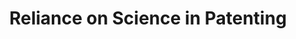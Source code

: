---
layout: default
layout: default
layout: default
layout: default
layout: default
api_or_bulk_downloads: Bulk
citation: "\n@misc{marx_reliance_2019,\n\ttitle = {Reliance on {Science} in {Patenting}},\n\turl
  = {https://zenodo.org/record/3575146},\n\tabstract = {This contains citations from
  the front pages of worldwide patents to articles in he Microsoft Academic Graph
  (MAG) from 1800-2018. Questions \\& feedback to support@relianceonscience.org.  If
  you use the data, please cite these two papers: for the dataset of citations: Marx,
  Matt and Aaron Fuegi, \"Reliance on Science: Worldwide Front-Page Patent Citations
  to Scientific Articles\" (https://papers.ssrn.com/sol3/papers.cfm?abstract\\_id=3331686). 
  for the articles: Sinha, A, et al. 2015. Overview of Microsoft Academic Service
  (MAS) and Applications. In Proceedings of the 24th International Conference on World
  Wide Web (WWW ’15 Companion). ACM, New York, NY, USA, 243-246. The files below are
  described in \\_datadescription.pdf but here is a brief summary: \\_pcs.tsv, contains
  the patent citations to science. Fields are tab-separated. Each citation to science
  has the patent number, MAG ID, applicant/examiner indicator, and a confidence score
  (1-10).  \\_pcs\\_pubmed.tsv, is a PubMed-specific match currently limited to USPTO
  patents. \\_pcs\\_bodytextbeta.tsv is a preliminary release also containing citations
  from the body text of USPTO patents since 1836. This adds a field indicating whether
  the citation appeared on the front page, in the body text, or in both. The remaining
  files redistribute the 1/1/2019 release of the Microsoft Academic Graph, carving
  up the original files into smaller, variable-specific files. There are also some
  extensions including journal impact factor and high-level technical classifications.
  Source code is available at https://github.com/mattmarx/reliance\\_on\\_science.},\n\turldate
  = {2021-10-20},\n\tpublisher = {Zenodo},\n\tauthor = {Marx, Matt and Fuegi, Aaron},\n\tmonth
  = dec,\n\tyear = {2019},\n\tdoi = {10.5281/zenodo.3575146},\n\tnote = {Type: dataset},\n\tkeywords
  = {innovation, patenting, science, citation},\n}\n"
code: https://github.com/mattmarx/reliance_on_science
description: 'This contains citations from the front pages of worldwide patents to
  articles in the Microsoft Academic Graph (MAG) from 1800-2018. '
documentation: https://zenodo.org/record/4235193#.X6Fgb5CSm38
doi: 'DOI: 10.5281/zenodo.3575146

  Type: dataset'
error_metrics: 'Yes'
layout: default
location: https://zenodo.org/record/3575146
record_creation_timestamp: 10/20/2021, 11:52:19
shortname: rons4
tags: innovation, patenting, science, citation, error, margins
terms_of_use: Open Data Commons Attribution License v1.0
timeframe: 1834-2019
title: Reliance on Science in Patenting
uuid: 15533c4e-4005-4cc2-be3d-56fdaa1e43ab
versioning: 'Yes'
---